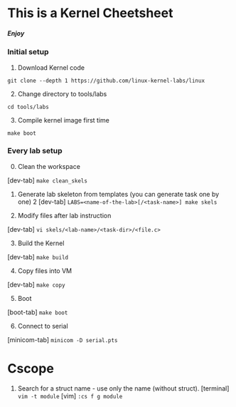 # This is a Kernel Cheetsheet
##### Enjoy

### Initial setup
1. Download Kernel code

`git clone --depth 1 https://github.com/linux-kernel-labs/linux`

2. Change directory to tools/labs

`cd tools/labs`

3. Compile kernel image first time

`make boot`

### Every lab setup
0. Clean the workspace

[dev-tab] `make clean_skels`

1. Generate lab skeleton from templates (you can generate task one by one)
2
[dev-tab] `LABS=<name-of-the-lab>[/<task-name>] make skels`

2. Modify files after lab instruction

[dev-tab] `vi skels/<lab-name>/<task-dir>/<file.c>`

3. Build the Kernel

[dev-tab] `make build`

4. Copy files into VM

[dev-tab] `make copy`

5. Boot

[boot-tab] `make boot`

6. Connect to serial

[minicom-tab] `minicom -D serial.pts`


# Cscope
1. Search for a struct name - use only the name (without struct).
[terminal] `vim -t module`
[vim] `:cs f g module`

